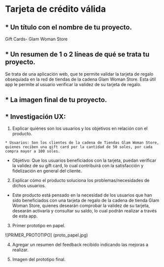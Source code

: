 # Tarjeta de crédito válida

## * Un título con el nombre de tu proyecto.

Gift Cards- Glam Woman Store


## * Un resumen de 1 o 2 líneas de qué se trata tu proyecto.

Se trata de una aplicación web, que te permite validar la tarjeta de regalo obsequiada en la red de tiendas de la cadena Glam Woman Store. Esta útil app le permite al usuario verificar la validez de su tarjeta de regalo.

## * La imagen final de tu proyecto.



## * Investigación UX:
  1. Explicar quiénes son los usuarios y los objetivos en relación con el
    producto.

    * Usuarios: Son los clientes de la cadena de Tiendas Glam Woman Store, quienes reciben una gift card por la cantidad de 50 soles, por cada compra mayor a 100 soles.

   * Objetivo: Que los usuarios beneficiados con la tarjeta, puedan verificar la validez de su gift card, lo cual contribuirá con la satisfacción y fidelización en general del cliente.

  2. Explicar cómo el producto soluciona los problemas/necesidades de dichos
    usuarios.

  * Este producto está pensado en la necesidad de los usuarios que han sido beneficiados con una tarjeta de regalo de la cadena de tienda Glam Woman Store, quienes desearán comprobar la validez de su tarjeta, desearán activarla y consultar su saldo, lo cual podrán realizar a través de esta app.

  3. Primer prototipo en papel.

  ![PRIMER_PROTOTIPO] (proto_papel.jpg)

  4. Agregar un resumen del feedback recibido indicando las mejoras a realizar.

  5. Imagen del prototipo final.


